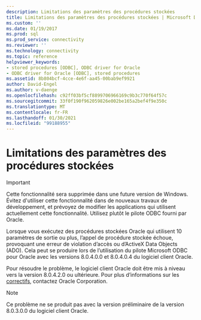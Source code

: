 ```yaml
---
description: Limitations des paramètres des procédures stockées
title: Limitations des paramètres des procédures stockées | Microsoft Docs
ms.custom: ''
ms.date: 01/19/2017
ms.prod: sql
ms.prod_service: connectivity
ms.reviewer: ''
ms.technology: connectivity
ms.topic: reference
helpviewer_keywords:
- stored procedures [ODBC], ODBC driver for Oracle
- ODBC driver for Oracle [ODBC], stored procedures
ms.assetid: 8b804bcf-4cce-4e6f-aa45-00bab9ef9921
author: David-Engel
ms.author: v-daenge
ms.openlocfilehash: c92ff03bf5cf8899706966169c9b3c770f64f57c
ms.sourcegitcommit: 33f0f190f962059826e002be165a2bef4f9e350c
ms.translationtype: MT
ms.contentlocale: fr-FR
ms.lasthandoff: 01/30/2021
ms.locfileid: "99188955"
---
```

# <a name="stored-procedure-parameter-limitations"></a>Limitations des paramètres des procédures stockées
> [!IMPORTANT]  
>  Cette fonctionnalité sera supprimée dans une future version de Windows. Évitez d'utiliser cette fonctionnalité dans de nouveaux travaux de développement, et prévoyez de modifier les applications qui utilisent actuellement cette fonctionnalité. Utilisez plutôt le pilote ODBC fourni par Oracle.  
  
 Lorsque vous exécutez des procédures stockées Oracle qui utilisent 10 paramètres de sortie ou plus, l’appel de procédure stockée échoue, provoquant une erreur de violation d’accès ou d’ActiveX Data Objects (ADO). Cela peut se produire lors de l’utilisation du pilote Microsoft ODBC pour Oracle avec les versions 8.0.4.0.0 et 8.0.4.0.4 du logiciel client Oracle.  
  
 Pour résoudre le problème, le logiciel client Oracle doit être mis à niveau vers la version 8.0.4.2.0 ou ultérieure. Pour plus d’informations sur les [correctifs](../../odbc/microsoft/oracle-software-patches.md), contactez Oracle Corporation.  
  
> [!NOTE]  
>  Ce problème ne se produit pas avec la version préliminaire de la version 8.0.3.0.0 du logiciel client Oracle.
